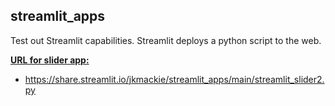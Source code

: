 ## streamlit_apps
Test out Streamlit capabilities.  Streamlit deploys a python script to the web.

<ins>**URL for slider app:**</ins>

* https://share.streamlit.io/jkmackie/streamlit_apps/main/streamlit_slider2.py
